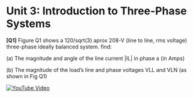 # Unit 3: Introduction to Three-Phase Systems



**[Q1]** Figure Q1 shows a 120/sqrt(3)  aprox 208-V (line to line, rms voltage)  three-phase ideally balanced system. find: 

(a)  The magnitude and angle of the line current |IL| in phase a (in Amps)   

(b)  The magnitude of the load’s line and phase voltages VLL and VLN (as shown in Fig Q1)

[![YouTube Video](https://img.youtube.com/vi/aWXrYd75-X4/0.jpg)](https://youtu.be/aWXrYd75-X4)


